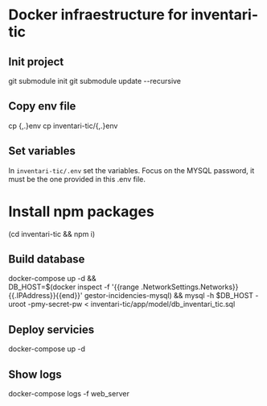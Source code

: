 # Docker infraestructure for inventari-tic
## Init project
git submodule init
git submodule update --recursive

## Copy env file
cp {,.}env
cp inventari-tic/{,.}env
## Set variables
In `inventari-tic/.env` set the variables. Focus on the MYSQL password, it must be the one provided in this .env file.

# Install npm packages
(cd inventari-tic && npm i)
## Build database
docker-compose up -d && \
DB_HOST=$(docker inspect -f '{{range .NetworkSettings.Networks}}{{.IPAddress}}{{end}}' gestor-incidencies-mysql) &&
mysql -h $DB_HOST -uroot -pmy-secret-pw < inventari-tic/app/model/db_inventari_tic.sql

## Deploy servicies
docker-compose up -d

## Show logs
docker-compose logs -f web_server
